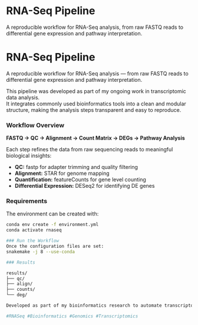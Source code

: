 # RNA-Seq Pipeline

A reproducible workflow for RNA-Seq analysis, from raw FASTQ reads to differential gene expression and pathway interpretation.

# RNA-Seq Pipeline

A reproducible workflow for RNA-Seq analysis — from raw FASTQ reads to differential gene expression and pathway interpretation.

This pipeline was developed as part of my ongoing work in transcriptomic data analysis.  
It integrates commonly used bioinformatics tools into a clean and modular structure, making the analysis steps transparent and easy to reproduce.


### Workflow Overview
**FASTQ → QC → Alignment → Count Matrix → DEGs → Pathway Analysis**

Each step refines the data from raw sequencing reads to meaningful biological insights:

- **QC:** fastp for adapter trimming and quality filtering  
- **Alignment:** STAR for genome mapping  
- **Quantification:** featureCounts for gene level counting  
- **Differential Expression:** DESeq2 for identifying DE genes  

### Requirements
The environment can be created with:
```bash
conda env create -f environment.yml
conda activate rnaseq

### Run the Workflow
Once the configuration files are set:
snakemake -j 8 --use-conda

### Results

results/
├── qc/
├── align/
├── counts/
└── deg/

Developed as part of my bioinformatics research to automate transcriptomic data analysis.

#RNASeq #Bioinformatics #Genomics #Transcriptomics
